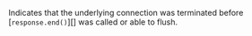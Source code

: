 <!-- YAML
added: v0.6.7
-->

Indicates that the underlying connection was terminated before
[`response.end()`][] was called or able to flush.

